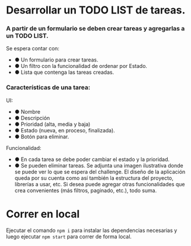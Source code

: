 # Desarrollar un TODO LIST de tareas.

### A partir de un formulario se deben crear tareas y agregarlas a un TODO LIST.

Se espera contar con:

- ● Un formulario para crear tareas.
- ● Un filtro con la funcionalidad de ordenar por Estado.
- ● Lista que contenga las tareas creadas.

### Características de una tarea:

UI:

- ● Nombre
- ● Descripción
- ● Prioridad (alta, media y baja)
- ● Estado (nueva, en proceso, finalizada).
- ● Botón para eliminar.

Funcionalidad:

- ● En cada tarea se debe poder cambiar el estado y la prioridad.
- ● Se pueden eliminar tareas.
  Se adjunta una imagen ilustrativa donde se puede ver lo que se espera del challenge.
  El diseño de la aplicación queda por su cuenta como así también la estructura del proyecto,
  librerías a usar, etc.
  Si desea puede agregar otras funcionalidades que crea convenientes (más filtros, paginado,
  etc.), todo suma.


# Correr en local

Ejecutar el comando `npm i` para instalar las dependencias necesarias y luego ejecutar `npm start` para correr de forma local.